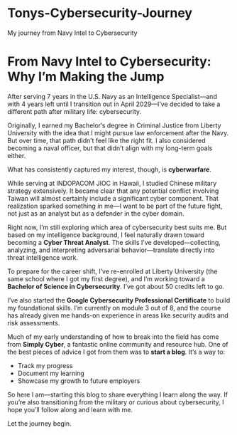 # Tonys-Cybersecurity-Journey
My journey from Navy Intel to Cybersecurity
# From Navy Intel to Cybersecurity: Why I’m Making the Jump

After serving 7 years in the U.S. Navy as an Intelligence Specialist—and with 4 years left until I transition out in April 2029—I’ve decided to take a different path after military life: cybersecurity.

Originally, I earned my Bachelor’s degree in Criminal Justice from Liberty University with the idea that I might pursue law enforcement after the Navy. But over time, that path didn’t feel like the right fit. I also considered becoming a naval officer, but that didn’t align with my long-term goals either.

What has consistently captured my interest, though, is **cyberwarfare**.

While serving at INDOPACOM JIOC in Hawaii, I studied Chinese military strategy extensively. It became clear that any potential conflict involving Taiwan will almost certainly include a significant cyber component. That realization sparked something in me—I want to be part of the future fight, not just as an analyst but as a defender in the cyber domain.

Right now, I’m still exploring which area of cybersecurity best suits me. But based on my intelligence background, I feel naturally drawn toward becoming a **Cyber Threat Analyst**. The skills I’ve developed—collecting, analyzing, and interpreting adversarial behavior—translate directly into threat intelligence work.

To prepare for the career shift, I’ve re-enrolled at Liberty University (the same school where I got my first degree), and I’m working toward a **Bachelor of Science in Cybersecurity**. I’ve got about 50 credits left to go.

I’ve also started the **Google Cybersecurity Professional Certificate** to build my foundational skills. I’m currently on module 3 out of 8, and the course has already given me hands-on experience in areas like security audits and risk assessments.

Much of my early understanding of how to break into the field has come from **Simply Cyber**, a fantastic online community and resource hub. One of the best pieces of advice I got from them was to **start a blog**. It’s a way to:
- Track my progress
- Document my learning
- Showcase my growth to future employers

So here I am—starting this blog to share everything I learn along the way. If you’re also transitioning from the military or curious about cybersecurity, I hope you’ll follow along and learn with me.

Let the journey begin.
